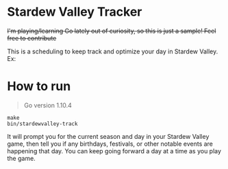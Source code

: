 # Stardew Valley Tracker

~~I'm playing/learning Go lately out of curiosity, so this is just a sample! Feel free to contribute~~

This is a scheduling to keep track and optimize your day in Stardew Valley. 
Ex:


# How to run
> Go version 1.10.4

```
make
bin/stardewvalley-track
```

It will prompt you for the current season and day in your Stardew Valley game, 
then tell you if any birthdays, festivals, or other notable events are happening that day. 
You can keep going forward a day at a time as you play the game.
